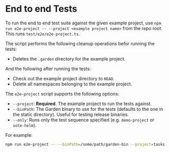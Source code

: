 # End to end Tests

To run the end to end test suite against the given example project, use `npm run e2e-project -- --project <example project name>` from the repo root. This runs `test/e2e/e2e-project.ts`.

The script performs the following cleanup operations befor running the tests:

* Deletes the `.garden` directory for the example project.

And the following after running the tests:

* Check out the example project directory to `HEAD`.
* Delete all namespaces belonging to the example project.

The `e2e-project` script supports the following options:

* `--project`: **Required**. The example project to run the tests against.
* `--binPath`: The Garden binary to use for the tests (defaults to the one in the static directory). Useful for testing release binaries.
* `--only`: Runs only the test sequence specified (e.g. `demo-project` or `vote-helm`).

For example:

```sh
npm run e2e-project -- --binPath=/some/path/garden-bin --project=tasks
```
